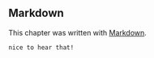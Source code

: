 ## Markdown

This chapter was written with [Markdown](http://daringfireball.net/projects/markdown/).

``` ruby
nice to hear that!
```
